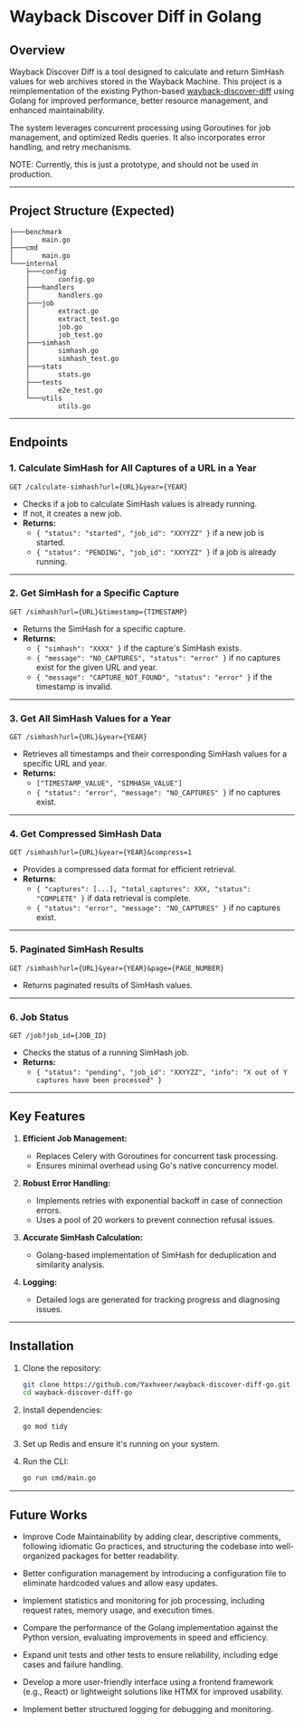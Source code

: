 # Wayback Discover Diff in Golang

## Overview
Wayback Discover Diff is a tool designed to calculate and return SimHash values for web archives stored in the Wayback Machine. This project is a reimplementation of the existing Python-based [wayback-discover-diff](https://github.com/internetarchive/wayback-discover-diff) using Golang for improved performance, better resource management, and enhanced maintainability.

The system leverages concurrent processing using Goroutines for job management, and optimized Redis queries. It also incorporates error handling, and retry mechanisms.

NOTE: Currently, this is just a prototype, and should not be used in production.

---

## Project Structure (Expected)
```
├───benchmark
│       main.go           
├───cmd
│       main.go          
└───internal
    ├───config
    │       config.go     
    ├───handlers
    │       handlers.go
    ├───job
    │       extract.go   
    │       extract_test.go
    │       job.go       
    │       job_test.go
    ├───simhash
    │       simhash.go  
    │       simhash_test.go
    ├───stats
    │       stats.go
    ├───tests
    │       e2e_test.go
    └───utils
            utils.go    
```

---

## Endpoints

### **1. Calculate SimHash for All Captures of a URL in a Year**
```
GET /calculate-simhash?url={URL}&year={YEAR}
```
- Checks if a job to calculate SimHash values is already running.
- If not, it creates a new job.
- **Returns:**
  - `{ "status": "started", "job_id": "XXYYZZ" }` if a new job is started.
  - `{ "status": "PENDING", "job_id": "XXYYZZ" }` if a job is already running.

---

### **2. Get SimHash for a Specific Capture**
```
GET /simhash?url={URL}&timestamp={TIMESTAMP}
```
- Returns the SimHash for a specific capture.
- **Returns:**
  - `{ "simhash": "XXXX" }` if the capture's SimHash exists.
  - `{ "message": "NO_CAPTURES", "status": "error" }` if no captures exist for the given URL and year.
  - `{ "message": "CAPTURE_NOT_FOUND", "status": "error" }` if the timestamp is invalid.

---

### **3. Get All SimHash Values for a Year**
```
GET /simhash?url={URL}&year={YEAR}
```
- Retrieves all timestamps and their corresponding SimHash values for a specific URL and year.
- **Returns:**
  - `["TIMESTAMP_VALUE", "SIMHASH_VALUE"]`
  - `{ "status": "error", "message": "NO_CAPTURES" }` if no captures exist.

---

### **4. Get Compressed SimHash Data**
```
GET /simhash?url={URL}&year={YEAR}&compress=1
```
- Provides a compressed data format for efficient retrieval.
- **Returns:**
  - `{ "captures": [...], "total_captures": XXX, "status": "COMPLETE" }` if data retrieval is complete.
  - `{ "status": "error", "message": "NO_CAPTURES" }` if no captures exist.

---

### **5. Paginated SimHash Results**
```
GET /simhash?url={URL}&year={YEAR}&page={PAGE_NUMBER}
```
- Returns paginated results of SimHash values.

---

### **6. Job Status**
```
GET /job?job_id={JOB_ID}
```
- Checks the status of a running SimHash job.
- **Returns:**
  - `{ "status": "pending", "job_id": "XXYYZZ", "info": "X out of Y captures have been processed" }`

---

## Key Features

1. **Efficient Job Management:**
    - Replaces Celery with Goroutines for concurrent task processing.
    - Ensures minimal overhead using Go's native concurrency model.

2. **Robust Error Handling:**
    - Implements retries with exponential backoff in case of connection errors.
    - Uses a pool of 20 workers to prevent connection refusal issues.

3. **Accurate SimHash Calculation:**
    - Golang-based implementation of SimHash for deduplication and similarity analysis.

4. **Logging:**
    - Detailed logs are generated for tracking progress and diagnosing issues.

---


## Installation
1. Clone the repository:
    ```bash
    git clone https://github.com/Yaxhveer/wayback-discover-diff-go.git
    cd wayback-discover-diff-go
    ```

2. Install dependencies:
    ```bash
    go mod tidy
    ```

3. Set up Redis and ensure it's running on your system.

4. Run the CLI:
    ```bash
    go run cmd/main.go
    ```
___

## Future Works

- Improve Code Maintainability by adding clear, descriptive comments, following idiomatic Go practices, and structuring the codebase into well-organized packages for better readability.

- Better configuration management by introducing a configuration file to eliminate hardcoded values and allow easy updates.

- Implement statistics and monitoring for job processing, including request rates, memory usage, and execution times.

- Compare the performance of the Golang implementation against the Python version, evaluating improvements in speed and efficiency.

- Expand unit tests and other tests to ensure reliability, including edge cases and failure handling.

- Develop a more user-friendly interface using a frontend framework (e.g., React) or lightweight solutions like HTMX for improved usability.

- Implement better structured logging for debugging and monitoring.
